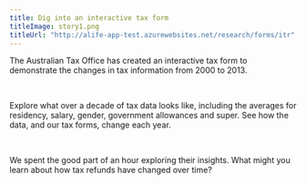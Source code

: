 ```yaml
---
title: Dig into an interactive tax form
titleImage: story1.png
titleUrl: "http://alife-app-test.azurewebsites.net/research/forms/itr"
---
```


The Australian Tax Office has created an interactive tax form to demonstrate the changes in tax information from 2000 to 2013.

<br/>

Explore what over a decade of tax data looks like, including the averages for residency, salary, gender, government allowances and super. See how the data, and our tax forms, change each year.

<br/>

We spent the good part of an hour exploring their insights. What might you learn about how tax refunds have changed over time?
